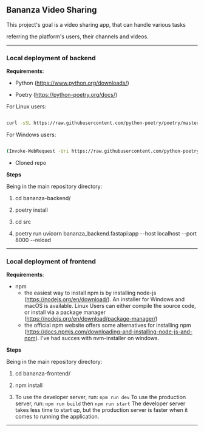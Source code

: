 
## Bananza Video Sharing

This project's goal is a video sharing app, that can handle various tasks

referring the platform's users, their channels and videos.

  

---

  

### Local deployment of backend

  

**Requirements**:

- Python (https://www.python.org/downloads/)

- Poetry (https://python-poetry.org/docs/) <br>

  

For Linux users:

```bash

curl -sSL https://raw.githubusercontent.com/python-poetry/poetry/master/get-poetry.py | python -

```

For Windows users:

```bash

(Invoke-WebRequest -Uri https://raw.githubusercontent.com/python-poetry/poetry/master/get-poetry.py -UseBasicParsing).Content | python -

```

- Cloned repo

  

**Steps**

  

Being in the main repository directory:

1. cd bananza-backend/

2. poetry install

3. cd src

4. poetry run uvicorn bananza_backend.fastapi:app --host localhost --port 8000 --reload

  

---

### Local deployment of frontend

  

**Requirements**:

- npm 
	- the easiest way to install npm is by installing node-js (https://nodejs.org/en/download/). An installer for Windows and macOS is available. Linux Users can either compile the source code, or install via a package manager (https://nodejs.org/en/download/package-manager/)
	- the official npm website offers some alternatives for installing npm (https://docs.npmjs.com/downloading-and-installing-node-js-and-npm). I've had succes with nvm-installer on windows.

  
  

**Steps**

  

Being in the main repository directory:

1. cd bananza-frontend/

2. npm install

3. To use the developer server, run:
	```npm run dev```
	To use the production server, run:
	```npm run build```
	then
	```npm run start```
	The developer server takes less time to start up, but the production server is faster when it comes to running the application.

  

---
